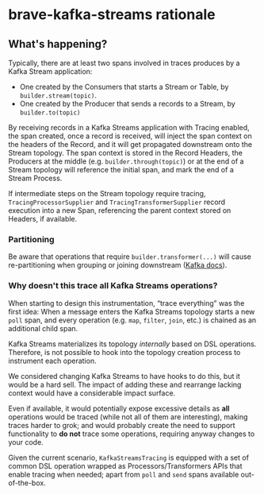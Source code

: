 # brave-kafka-streams rationale

## What's happening?
Typically, there are at least two spans involved in traces produces by a Kafka Stream application:
* One created by the Consumers that starts a Stream or Table, by `builder.stream(topic)`.
* One created by the Producer that sends a records to a Stream, by `builder.to(topic)`

By receiving records in a Kafka Streams application with Tracing enabled, the span created, once
a record is received, will inject the span context on the headers of the Record, and it will get
propagated downstream onto the Stream topology. The span context is stored in the Record Headers,
the Producers at the middle (e.g. `builder.through(topic)`) or at the end of a Stream topology
will reference the initial span, and mark the end of a Stream Process.

If intermediate steps on the Stream topology require tracing, `TracingProcessorSupplier` and
`TracingTransformerSupplier` record execution into a new Span,
referencing the parent context stored on Headers, if available.

### Partitioning

Be aware that operations that require `builder.transformer(...)` will cause re-partitioning when
grouping or joining downstream ([Kafka docs](https://kafka.apache.org/documentation/streams/developer-guide/dsl-api.html#applying-processors-and-transformers-processor-api-integration)).

### Why doesn't this trace all Kafka Streams operations?

When starting to design this instrumentation, “trace everything” was the first idea:
When a message enters the Kafka Streams topology starts a new `poll` span, and every operation
(e.g. `map`, `filter`, `join`, etc.) is chained as an additional child span.

Kafka Streams materializes its topology _internally_ based on DSL operations.
Therefore, is not possible to hook into the topology creation process to instrument each operation.

We considered changing Kafka Streams to have hooks to do this, but it would be a hard sell.
The impact of adding these and rearrange lacking context would have a considerable impact surface.

Even if available, it would potentially expose excessive details as **all**
operations would be traced (while not all of them are interesting),
making traces harder to grok; and would probably create the need to support
functionality to **do not** trace some operations, requiring anyway changes to your code.

Given the current scenario, `KafkaStreamsTracing` is equipped with a set of common DSL operation wrapped as
Processors/Transformers APIs that enable tracing when needed;
apart from `poll` and `send` spans available out-of-the-box.

